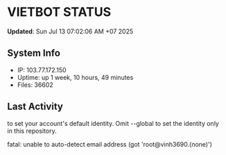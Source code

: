 # VIETBOT STATUS
**Updated**: Sun Jul 13 07:02:06 AM +07 2025

## System Info
- IP: 103.77.172.150
- Uptime: up 1 week, 10 hours, 49 minutes
- Files: 36602

## Last Activity

to set your account's default identity.
Omit --global to set the identity only in this repository.

fatal: unable to auto-detect email address (got 'root@vinh3690.(none)')
